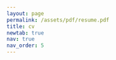 ```yaml
---
layout: page
permalink: /assets/pdf/resume.pdf
title: cv
newtab: true
nav: true
nav_order: 5
---
```

